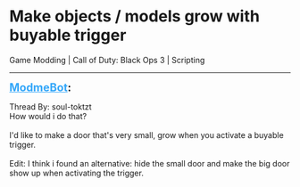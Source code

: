 # Make objects / models grow with buyable trigger
Game Modding | Call of Duty: Black Ops 3 | Scripting

---
<strong style="font-size: 1.4em;"><span style="text-decoration: underline;text-decoration-color: #34a7f9;"><span style="color:#34a7f9;">ModmeBot</span></span>:</strong>

<p>Thread By: soul-toktzt<br />How would i do that?<br /> <br />I&#39;d like to make a door that&#39;s very small, grow when you activate a buyable trigger.<br /> <br />Edit: I think i found an alternative: hide the small door and make the big door show up when activating the trigger.</p>
